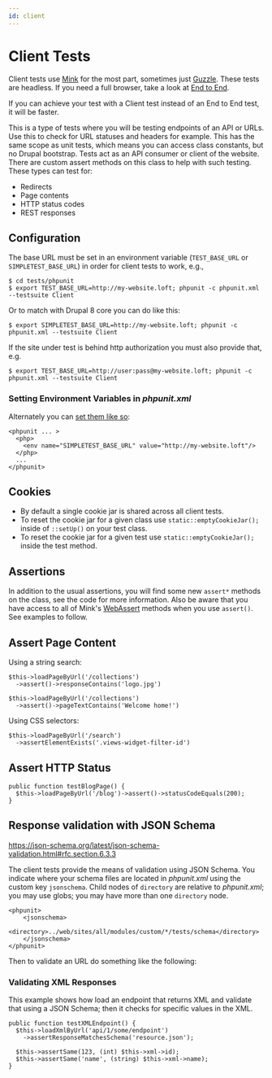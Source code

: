 ```yaml
---
id: client
---
```

# Client Tests

Client tests use [Mink](http://mink.behat.org/en/latest/) for the most part, sometimes just [Guzzle](http://docs.guzzlephp.org/en/stable/).  These tests are headless.  If you need a full browser, take a look at [End to End](@end-to-end).

If you can achieve your test with a Client test instead of an End to End test, it will be faster.

This is a type of tests where you will be testing endpoints of an API or URLs.  Use this to check for URL statuses and headers for example.  This has the same scope as unit tests, which means you can access class constants, but no Drupal bootstrap.  Tests act as an API consumer or client of the website.  There are custom assert methods on this class to help with such testing.  These types can test for:

* Redirects
* Page contents
* HTTP status codes
* REST responses
      
## Configuration

The base URL must be set in an environment variable (`TEST_BASE_URL` or `SIMPLETEST_BASE_URL`) in order for client tests to work, e.g., 

    $ cd tests/phpunit
    $ export TEST_BASE_URL=http://my-website.loft; phpunit -c phpunit.xml --testsuite Client
    
Or to match with Drupal 8 core you can do like this:
    
    $ export SIMPLETEST_BASE_URL=http://my-website.loft; phpunit -c phpunit.xml --testsuite Client

If the site under test is behind http authorization you must also provide that, e.g.
    
    $ export TEST_BASE_URL=http://user:pass@my-website.loft; phpunit -c phpunit.xml --testsuite Client

### Setting Environment Variables in _phpunit.xml_

Alternately you can [set them like so](https://phpunit.readthedocs.io/en/8.0/configuration.html#setting-php-ini-settings-constants-and-global-variables):

    <phpunit ... >
      <php>
        <env name="SIMPLETEST_BASE_URL" value="http://my-website.loft"/>
      </php>
      ...
    </phpunit>
    
## Cookies

* By default a single cookie jar is shared across all client tests.
* To reset the cookie jar for a given class use `static::emptyCookieJar();` inside of `::setUp()` on your test class.
* To reset the cookie jar for a given test use `static::emptyCookieJar();` inside the test method.   

## Assertions

In addition to the usual assertions, you will find some new `assert*` methods on the class, see the code for more information.  Also be aware that you have access to all of Mink's [WebAssert](https://github.com/Behat/Mink/blob/master/src/Behat/Mink/WebAssert.php) methods when you use `assert()`.  See examples to follow. 

## Assert Page Content

Using a string search:

    $this->loadPageByUrl('/collections')
      ->assert()->responseContains('logo.jpg')

    $this->loadPageByUrl('/collections')
      ->assert()->pageTextContains('Welcome home!')

Using CSS selectors:
      
    $this->loadPageByUrl('/search')
      ->assertElementExists('.views-widget-filter-id')

## Assert HTTP Status

    public function testBlogPage() {
      $this->loadPageByUrl('/blog')->assert()->statusCodeEquals(200);
    }
    
## Response validation with JSON Schema

<https://json-schema.org/latest/json-schema-validation.html#rfc.section.6.3.3>

The client tests provide the means of validation using JSON Schema.  You indicate where your schema files are located in _phpunit.xml_ using the custom key `jsonschema`.  Child nodes of `directory` are relative to _phpunit.xml_; you may use globs; you may have more than one `directory` node. 

    <phpunit>
        <jsonschema>
            <directory>../web/sites/all/modules/custom/*/tests/schema</directory>
        </jsonschema>
    </phpunit>

Then to validate an URL do something like the following:

### Validating XML Responses

This example shows how load an endpoint that returns XML and validate that using a JSON Schema; then it checks for specific values in the XML.

    public function testXMLEndpoint() {
      $this->loadXmlByUrl('api/1/some/endpoint')
        ->assertResponseMatchesSchema('resource.json');
  
      $this->assertSame(123, (int) $this->xml->id);
      $this->assertSame('name', (string) $this->xml->name);
    }  

